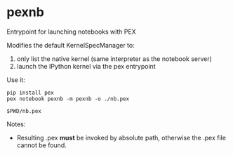 # pexnb

Entrypoint for launching notebooks with PEX

Modifies the default KernelSpecManager to:

1. only list the native kernel (same interpreter as the notebook server)
2. launch the IPython kernel via the pex entrypoint

Use it:

    pip install pex
    pex notebook pexnb -m pexnb -o ./nb.pex

    $PWD/nb.pex

Notes:

- Resulting .pex **must** be invoked by absolute path, otherwise the .pex file cannot be found.
